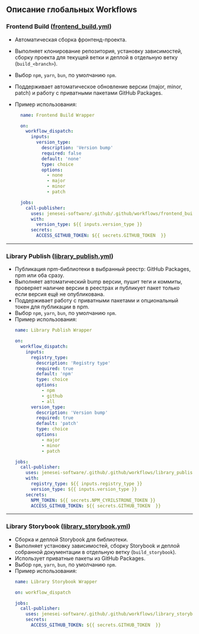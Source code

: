## Описание глобальных Workflows

### Frontend Build ([frontend_build.yml](../.github/workflows/frontend_build.yml))

- Автоматическая сборка фронтенд-проекта.  
- Выполняет клонирование репозитория, установку зависимостей, сборку проекта для текущей ветки и деплой в отдельную ветку (`build_<branch>`).  
- Выбор `npm`, `yarn`, `bun`, по умолчанию `npm`.
- Поддерживает автоматическое обновление версии (major, minor, patch) и работу с приватными пакетами GitHub Packages.

- Пример использования:
  ```yml
    name: Frontend Build Wrapper

    on:
      workflow_dispatch:
        inputs:
          version_type:
            description: 'Version bump'
            required: false
            default: 'none'
            type: choice
            options:
              - none
              - major
              - minor
              - patch

    jobs:
      call-publisher:
        uses: jenesei-software/.github/.github/workflows/frontend_build.yml@main
        with:
          version_type: ${{ inputs.version_type }}
        secrets:
          ACCESS_GITHUB_TOKEN: ${{ secrets.GITHUB_TOKEN  }}
  ```
---

### Library Publish ([library_publish.yml](../.github/workflows/library_publish.yml))

- Публикация npm-библиотеки в выбранный реестр: GitHub Packages, npm или оба сразу.  
- Выполняет автоматический bump версии, пушит теги и коммиты, проверяет наличие версии в реестрах и публикует пакет только если версия ещё не опубликована.  
- Поддерживает работу с приватными пакетами и опциональный токен для публикации в npm.
- Выбор `npm`, `yarn`, `bun`, по умолчанию `npm`.
- Пример использования:
  ```yml
  name: Library Publish Wrapper

  on:
    workflow_dispatch:
      inputs:
        registry_type:
          description: 'Registry type'
          required: true
          default: 'npm'
          type: choice
          options:
            - npm
            - github
            - all
        version_type:
          description: 'Version bump'
          required: true
          default: 'patch'
          type: choice
          options:
            - major
            - minor
            - patch

  jobs:
    call-publisher:
      uses: jenesei-software/.github/.github/workflows/library_publish.yml@main
      with:
        registry_type: ${{ inputs.registry_type }}
        version_type: ${{ inputs.version_type }}
      secrets:
        NPM_TOKEN: ${{ secrets.NPM_CYRILSTRONE_TOKEN }}
        ACCESS_GITHUB_TOKEN: ${{ secrets.GITHUB_TOKEN  }}
  ```
---

### Library Storybook ([library_storybook.yml](../.github/workflows/library_storybook.yml))

- Сборка и деплой Storybook для библиотеки.  
- Выполняет установку зависимостей, сборку Storybook и деплой собранной документации в отдельную ветку (`build_storybook`).  
- Использует приватные пакеты из GitHub Packages.
- Выбор `npm`, `yarn`, `bun`, по умолчанию `npm`.
- Пример использования:
  ```yml
  name: Library Storybook Wrapper

  on: workflow_dispatch

  jobs:
    call-publisher:
      uses: jenesei-software/.github/.github/workflows/library_storybook.yml@main
      secrets:
        ACCESS_GITHUB_TOKEN: ${{ secrets.GITHUB_TOKEN  }}
  ```